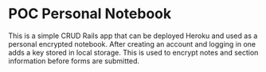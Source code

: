 # POC Personal Notebook

This is a simple CRUD Rails app that can be deployed Heroku and used as a
personal encrypted notebook. After creating an account and logging in one adds
a key stored in local storage. This is used to encrypt notes and section
information before forms are submitted.
